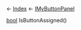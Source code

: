 ← [Index](Api-Index) ← [IMyButtonPanel](SpaceEngineers.Game.ModAPI.Ingame.IMyButtonPanel)

[bool](System.Boolean) IsButtonAssigned()